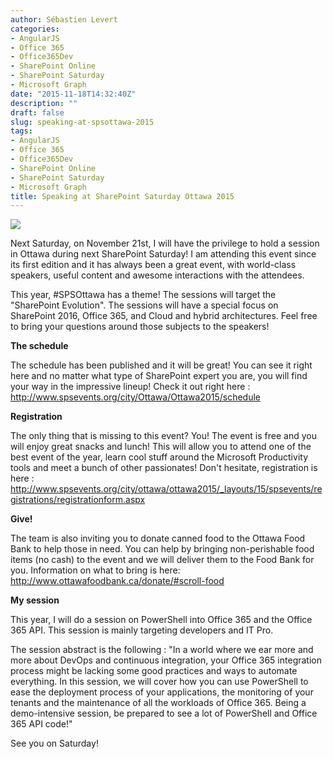 ```yaml
---
author: Sébastien Levert
categories:
- AngularJS
- Office 365
- Office365Dev
- SharePoint Online
- SharePoint Saturday
- Microsoft Graph
date: "2015-11-18T14:32:40Z"
description: ""
draft: false
slug: speaking-at-spsottawa-2015
tags:
- AngularJS
- Office 365
- Office365Dev
- SharePoint Online
- SharePoint Saturday
- Microsoft Graph
title: Speaking at SharePoint Saturday Ottawa 2015
---
```



![](/content/images/2015/11/Ottawa960.png)

Next Saturday, on November 21st, I will have the privilege to hold a session in Ottawa during next SharePoint Saturday! I am attending this event since its first edition and it has always been a great event, with world-class speakers, useful content and awesome interactions with the attendees.

This year, #SPSOttawa has a theme! The sessions will target the "SharePoint Evolution". The sessions will have a special focus on SharePoint 2016, Office 365, and Cloud and hybrid architectures. Feel free to bring your questions around those subjects to the speakers!

**The schedule**

The schedule has been published and it will be great! You can see it right here and no matter what type of SharePoint expert you are, you will find your way in the impressive lineup! Check it out right here : http://www.spsevents.org/city/Ottawa/Ottawa2015/schedule

**Registration** 

The only thing that is missing to this event? You! The event is free and you will enjoy great snacks and lunch! This will allow you to attend one of the best event of the year, learn cool stuff around the Microsoft Productivity tools and meet a bunch of other passionates! Don't hesitate, registration is here : http://www.spsevents.org/city/ottawa/ottawa2015/_layouts/15/spsevents/registrations/registrationform.aspx

**Give!**

The team is also inviting you to donate canned food to the Ottawa Food Bank to help those in need. You can help by bringing non-perishable food items (no cash) to the event and we will deliver them to the Food Bank for you. Information on what to bring is here: http://www.ottawafoodbank.ca/donate/#scroll-food

**My session**

This year, I will do a session on PowerShell into Office 365 and the Office 365 API. This session is mainly targeting developers and IT Pro.

The session abstract is the following : "In a world where we ear more and more about DevOps and continuous integration, your Office 365 integration process might be lacking some good practices and ways to automate everything. In this session, we will cover how you can use PowerShell to ease the deployment process of your applications, the monitoring of your tenants and the maintenance of all the workloads of Office 365. Being a demo-intensive session, be prepared to see a lot of PowerShell and Office 365 API code!"

See you on Saturday!

